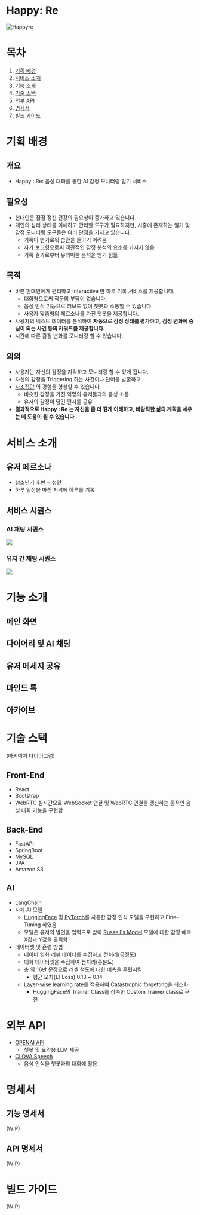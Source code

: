 # Happy: Re
![Happyre](readme%20resource/Happyre.png)

# 목차
1. [기획 배경](#기획-배경)
2. [서비스 소개](#서비스-소개)
3. [기능 소개](#기능-소개)
4. [기술 스택](#기술-스택)
5. [외부 API](#외부-API)
6. [명세서](#명세서)
7. [빌드 가이드](#빌드-가이드)

# 기획 배경
## 개요
- Happy : Re: 음성 대화를 통한 AI 감정 모니터링 일기 서비스
## 필요성
- 현대인은 점점 정신 건강의 필요성이 증가하고 있습니다.
- 개인의 심리 상태를 이해하고 관리할 도구가 필요하지만, 시중에 존재하는 일기 및 감정 모니터링 도구들은 여러 단점을 가지고 있습니다.
	- 기록이 번거로워 습관을 들이기 어려움
	- 자가 보고형으로써 객관적인 감정 분석의 요소를 가지지 않음
	- 기록 결과로부터 유의미한 분석을 얻기 힘듦
## 목적
- 바쁜 현대인에게 편리하고 Interactive 한 하루 기록 서비스를 제공합니다.
	- 대화형으로써 작문의 부담이 없습니다.
	- 음성 인식 기능으로 키보드 없이 챗봇과 소통할 수 있습니다.
	- 사용자 맞춤형의 페르소나를 가진 챗봇을 제공합니다.
- 사용자의 텍스트 데이터를 분석하여 **자동으로 감정 상태를 평가**하고, **감정 변화에 중심이 되는 사건 등의 키워드를 제공합니다.**
- 시간에 따른 감정 변화를 모니터링 할 수 있습니다.
## 의의
- 사용자는 자신의 감정을 자각하고 모니터링 할 수 있게 됩니다.
- 자신의 감정을 Triggering 하는 사건이나 단어를 발굴하고
- [자조집단](https://en.wikipedia.org/wiki/Support_group) 의 경험을 형성할 수 있습니다.
	- 비슷한 감정을 가진 익명의 유저들과의 음성 소통
	- 유저의 감정이 담긴 편지를 공유
- **결과적으로 Happy : Re 는 자신을 좀 더 깊게 이해하고, 바람직한 삶의 계획을 세우는 데 도움이 될 수 있습니다.**
# 서비스 소개
## 유저 페르소나
- 청소년기 후반 ~ 성인
- 하루 일정을 마친 저녁에 하루를 기록

## 서비스 시퀀스
### AI 채팅 시퀀스
![](readme%20resource/AI%20채팅%20시퀀스.png)
### 유저 간 채팅 시퀀스
![](readme%20resource/유저%20채팅%20시퀀스.png)
# 기능 소개
## 메인 화면
## 다이어리 및 AI 채팅
## 유저 메세지 공유
## 마인드 톡
## 아카이브
<!-- ### 해피리 페르소나
- 해피리
![](readme%20resource/default.PNG)
- 셰익스피리
![](readme%20resource/shakespeare.PNG)
-  해파린 장군 
![](readme%20resource/general.PNG)
- 해파스찬
![](readme%20resource/butler.PNG)
- 해파라테스
![](readme%20resource/philosopher.PNG) -->
# 기술 스택
(아키텍처 다이어그램)
## Front-End
- React
- Bootstrap
- WebRTC
	실시간으로 WebSocket 연결 및 WebRTC 연결을 갱신하는 동적인 음성 대화 기능을 구현함
## Back-End
- FastAPI
- SpringBoot
- MySQL
- JPA
- Amazon S3
## AI
- LangChain
- 자체 AI 모델 
	- [HuggingFace](https://huggingface.co/) 및 [PyTorch](https://pytorch.org/)를 사용한 감정 인식 모델을 구현하고 Fine-Tuning 하였음
	- 모델은 유저의 발언을 입력으로 받아 [Russell's Model](https://en.wikipedia.org/wiki/Emotion_classification#Circumplex_model) 모델에 대한 감정 예측 X값과 Y값을 출력함
- 데이터셋 및 훈련 방법
	- 네이버 영화 리뷰 데이터를 수집하고 전처리(긍정도)
	- 대화 데이터셋을 수집하여 전처리(흥분도)
	- 총 약 16만 문장으로 러셀 척도에 대한 예측을 훈련시킴
		- 평균 오차(L1 Loss) 0.13 ~ 0.14
	- Layer-wise learning rate를 적용하여 Catastrophic forgetting을 최소화
		- HuggingFace의 Trainer Class를 상속한 Custom Trainer class로 구현
# 외부 API
- [OPENAI API](https://platform.openai.com/)
	- 챗봇 및 요약용 LLM 제공
- [CLOVA Speech](https://clova.ai/speech)
	- 음성 인식을 챗봇과의 대화에 활용
# 명세서
## 기능 명세서
(WIP)
## API 명세서
(WIP)
# 빌드 가이드
(WIP)
